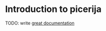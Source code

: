 # Introduction to picerija

TODO: write [great documentation](http://jacobian.org/writing/what-to-write/)
